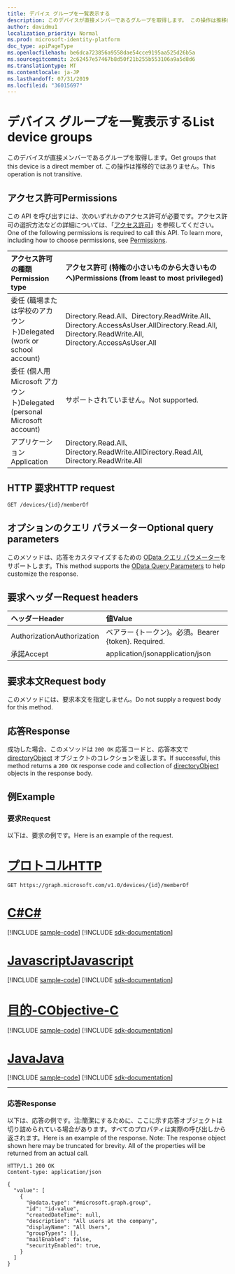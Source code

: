 ```yaml
---
title: デバイス グループを一覧表示する
description: このデバイスが直接メンバーであるグループを取得します。 この操作は推移的ではありません。
author: davidmu1
localization_priority: Normal
ms.prod: microsoft-identity-platform
doc_type: apiPageType
ms.openlocfilehash: be6dca723856a9558dae54cce9195aa525d26b5a
ms.sourcegitcommit: 2c62457e57467b8d50f21b255b553106a9a5d8d6
ms.translationtype: MT
ms.contentlocale: ja-JP
ms.lasthandoff: 07/31/2019
ms.locfileid: "36015697"
---
```

# <a name="list-device-groups"></a><span data-ttu-id="1fdac-104">デバイス グループを一覧表示する</span><span class="sxs-lookup"><span data-stu-id="1fdac-104">List device groups</span></span>

<span data-ttu-id="1fdac-105">このデバイスが直接メンバーであるグループを取得します。</span><span class="sxs-lookup"><span data-stu-id="1fdac-105">Get groups that this device is a direct member of.</span></span> <span data-ttu-id="1fdac-106">この操作は推移的ではありません。</span><span class="sxs-lookup"><span data-stu-id="1fdac-106">This operation is not transitive.</span></span>

## <a name="permissions"></a><span data-ttu-id="1fdac-107">アクセス許可</span><span class="sxs-lookup"><span data-stu-id="1fdac-107">Permissions</span></span>

<span data-ttu-id="1fdac-p103">この API を呼び出すには、次のいずれかのアクセス許可が必要です。アクセス許可の選択方法などの詳細については、「[アクセス許可](/graph/permissions-reference)」を参照してください。</span><span class="sxs-lookup"><span data-stu-id="1fdac-p103">One of the following permissions is required to call this API. To learn more, including how to choose permissions, see [Permissions](/graph/permissions-reference).</span></span>

|<span data-ttu-id="1fdac-110">アクセス許可の種類</span><span class="sxs-lookup"><span data-stu-id="1fdac-110">Permission type</span></span>      | <span data-ttu-id="1fdac-111">アクセス許可 (特権の小さいものから大きいものへ)</span><span class="sxs-lookup"><span data-stu-id="1fdac-111">Permissions (from least to most privileged)</span></span>              |
|:--------------------|:---------------------------------------------------------|
|<span data-ttu-id="1fdac-112">委任 (職場または学校のアカウント)</span><span class="sxs-lookup"><span data-stu-id="1fdac-112">Delegated (work or school account)</span></span> | <span data-ttu-id="1fdac-113">Directory.Read.All、Directory.ReadWrite.All、Directory.AccessAsUser.All</span><span class="sxs-lookup"><span data-stu-id="1fdac-113">Directory.Read.All, Directory.ReadWrite.All, Directory.AccessAsUser.All</span></span>    |
|<span data-ttu-id="1fdac-114">委任 (個人用 Microsoft アカウント)</span><span class="sxs-lookup"><span data-stu-id="1fdac-114">Delegated (personal Microsoft account)</span></span> | <span data-ttu-id="1fdac-115">サポートされていません。</span><span class="sxs-lookup"><span data-stu-id="1fdac-115">Not supported.</span></span>    |
|<span data-ttu-id="1fdac-116">アプリケーション</span><span class="sxs-lookup"><span data-stu-id="1fdac-116">Application</span></span> | <span data-ttu-id="1fdac-117">Directory.Read.All、Directory.ReadWrite.All</span><span class="sxs-lookup"><span data-stu-id="1fdac-117">Directory.Read.All, Directory.ReadWrite.All</span></span> |

## <a name="http-request"></a><span data-ttu-id="1fdac-118">HTTP 要求</span><span class="sxs-lookup"><span data-stu-id="1fdac-118">HTTP request</span></span>
<!-- { "blockType": "ignored" } -->
```http
GET /devices/{id}/memberOf
```
## <a name="optional-query-parameters"></a><span data-ttu-id="1fdac-119">オプションのクエリ パラメーター</span><span class="sxs-lookup"><span data-stu-id="1fdac-119">Optional query parameters</span></span>
<span data-ttu-id="1fdac-120">このメソッドは、応答をカスタマイズするための [OData クエリ パラメーター](/graph/query_parameters)をサポートします。</span><span class="sxs-lookup"><span data-stu-id="1fdac-120">This method supports the [OData Query Parameters](/graph/query_parameters) to help customize the response.</span></span>
## <a name="request-headers"></a><span data-ttu-id="1fdac-121">要求ヘッダー</span><span class="sxs-lookup"><span data-stu-id="1fdac-121">Request headers</span></span>
| <span data-ttu-id="1fdac-122">ヘッダー</span><span class="sxs-lookup"><span data-stu-id="1fdac-122">Header</span></span>       | <span data-ttu-id="1fdac-123">値</span><span class="sxs-lookup"><span data-stu-id="1fdac-123">Value</span></span> |
|:---------------|:--------|
| <span data-ttu-id="1fdac-124">Authorization</span><span class="sxs-lookup"><span data-stu-id="1fdac-124">Authorization</span></span>  | <span data-ttu-id="1fdac-p104">ベアラー {トークン}。必須。</span><span class="sxs-lookup"><span data-stu-id="1fdac-p104">Bearer {token}. Required.</span></span>  |
| <span data-ttu-id="1fdac-127">承諾</span><span class="sxs-lookup"><span data-stu-id="1fdac-127">Accept</span></span>  | <span data-ttu-id="1fdac-128">application/json</span><span class="sxs-lookup"><span data-stu-id="1fdac-128">application/json</span></span>|

## <a name="request-body"></a><span data-ttu-id="1fdac-129">要求本文</span><span class="sxs-lookup"><span data-stu-id="1fdac-129">Request body</span></span>
<span data-ttu-id="1fdac-130">このメソッドには、要求本文を指定しません。</span><span class="sxs-lookup"><span data-stu-id="1fdac-130">Do not supply a request body for this method.</span></span>

## <a name="response"></a><span data-ttu-id="1fdac-131">応答</span><span class="sxs-lookup"><span data-stu-id="1fdac-131">Response</span></span>

<span data-ttu-id="1fdac-132">成功した場合、このメソッドは `200 OK` 応答コードと、応答本文で [directoryObject](../resources/directoryobject.md) オブジェクトのコレクションを返します。</span><span class="sxs-lookup"><span data-stu-id="1fdac-132">If successful, this method returns a `200 OK` response code and collection of [directoryObject](../resources/directoryobject.md) objects in the response body.</span></span>

## <a name="example"></a><span data-ttu-id="1fdac-133">例</span><span class="sxs-lookup"><span data-stu-id="1fdac-133">Example</span></span>

### <a name="request"></a><span data-ttu-id="1fdac-134">要求</span><span class="sxs-lookup"><span data-stu-id="1fdac-134">Request</span></span>

<span data-ttu-id="1fdac-135">以下は、要求の例です。</span><span class="sxs-lookup"><span data-stu-id="1fdac-135">Here is an example of the request.</span></span>

# <a name="httptabhttp"></a>[<span data-ttu-id="1fdac-136">プロトコル</span><span class="sxs-lookup"><span data-stu-id="1fdac-136">HTTP</span></span>](#tab/http)
<!-- {
  "blockType": "request",
  "name": "get_device_memberof"
}-->
```http
GET https://graph.microsoft.com/v1.0/devices/{id}/memberOf
```
# <a name="ctabcsharp"></a>[<span data-ttu-id="1fdac-137">C#</span><span class="sxs-lookup"><span data-stu-id="1fdac-137">C#</span></span>](#tab/csharp)
[!INCLUDE [sample-code](../includes/snippets/csharp/get-device-memberof-csharp-snippets.md)]
[!INCLUDE [sdk-documentation](../includes/snippets/snippets-sdk-documentation-link.md)]

# <a name="javascripttabjavascript"></a>[<span data-ttu-id="1fdac-138">Javascript</span><span class="sxs-lookup"><span data-stu-id="1fdac-138">Javascript</span></span>](#tab/javascript)
[!INCLUDE [sample-code](../includes/snippets/javascript/get-device-memberof-javascript-snippets.md)]
[!INCLUDE [sdk-documentation](../includes/snippets/snippets-sdk-documentation-link.md)]

# <a name="objective-ctabobjc"></a>[<span data-ttu-id="1fdac-139">目的-C</span><span class="sxs-lookup"><span data-stu-id="1fdac-139">Objective-C</span></span>](#tab/objc)
[!INCLUDE [sample-code](../includes/snippets/objc/get-device-memberof-objc-snippets.md)]
[!INCLUDE [sdk-documentation](../includes/snippets/snippets-sdk-documentation-link.md)]

# <a name="javatabjava"></a>[<span data-ttu-id="1fdac-140">Java</span><span class="sxs-lookup"><span data-stu-id="1fdac-140">Java</span></span>](#tab/java)
[!INCLUDE [sample-code](../includes/snippets/java/get-device-memberof-java-snippets.md)]
[!INCLUDE [sdk-documentation](../includes/snippets/snippets-sdk-documentation-link.md)]

---


### <a name="response"></a><span data-ttu-id="1fdac-141">応答</span><span class="sxs-lookup"><span data-stu-id="1fdac-141">Response</span></span>
<span data-ttu-id="1fdac-p105">以下は、応答の例です。注:簡潔にするために、ここに示す応答オブジェクトは切り詰められている場合があります。すべてのプロパティは実際の呼び出しから返されます。</span><span class="sxs-lookup"><span data-stu-id="1fdac-p105">Here is an example of the response. Note: The response object shown here may be truncated for brevity. All of the properties will be returned from an actual call.</span></span>
<!-- {
  "blockType": "response",
  "truncated": true,
  "@odata.type": "microsoft.graph.directoryObject",
  "isCollection": true
} -->
```http
HTTP/1.1 200 OK
Content-type: application/json

{
  "value": [
    {
      "@odata.type": "#microsoft.graph.group",
      "id": "id-value",
      "createdDateTime": null,
      "description": "All users at the company",
      "displayName": "All Users",
      "groupTypes": [],
      "mailEnabled": false,
      "securityEnabled": true,
    }
  ]
}
```

<!-- uuid: 8fcb5dbc-d5aa-4681-8e31-b001d5168d79
2015-10-25 14:57:30 UTC -->
<!-- {
  "type": "#page.annotation",
  "description": "List memberOf",
  "keywords": "",
  "section": "documentation",
  "tocPath": "",
  "suppressions": [
  ]
}-->
